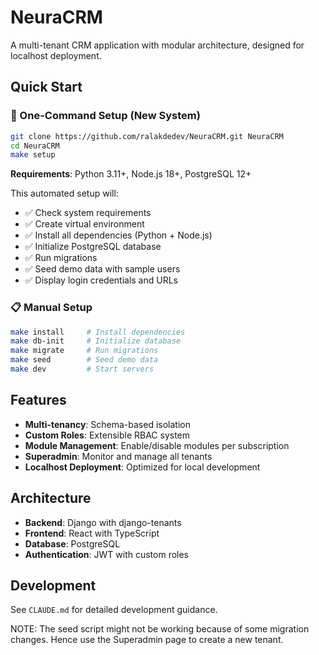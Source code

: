 # NeuraCRM

A multi-tenant CRM application with modular architecture, designed for localhost deployment.

## Quick Start

### 🚀 One-Command Setup (New System)
```bash
git clone https://github.com/ralakdedev/NeuraCRM.git NeuraCRM
cd NeuraCRM
make setup
```

**Requirements**: Python 3.11+, Node.js 18+, PostgreSQL 12+

This automated setup will:
- ✅ Check system requirements
- ✅ Create virtual environment  
- ✅ Install all dependencies (Python + Node.js)
- ✅ Initialize PostgreSQL database
- ✅ Run migrations
- ✅ Seed demo data with sample users
- ✅ Display login credentials and URLs

### 📋 Manual Setup
```bash
make install     # Install dependencies
make db-init     # Initialize database  
make migrate     # Run migrations
make seed        # Seed demo data
make dev         # Start servers
```

## Features

- **Multi-tenancy**: Schema-based isolation
- **Custom Roles**: Extensible RBAC system
- **Module Management**: Enable/disable modules per subscription
- **Superadmin**: Monitor and manage all tenants
- **Localhost Deployment**: Optimized for local development

## Architecture

- **Backend**: Django with django-tenants
- **Frontend**: React with TypeScript
- **Database**: PostgreSQL
- **Authentication**: JWT with custom roles

## Development

See `CLAUDE.md` for detailed development guidance.


NOTE:
The seed script might not be working because of some migration changes. Hence use the Superadmin page to create a new tenant.
